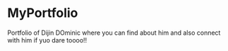 # MyPortfolio
 Portfolio of Dijin DOminic where you can find about him and also connect with him if yuo dare toooo!!

